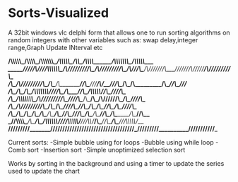 # Sorts-Visualized
A 32bit windows vlc delphi form that allows one to run sorting algorithms on random integers with other variables such as: swap delay,integer range,Graph Update INterval etc

______/\\\\\\\\\\\_____/\\\\\\\\\_____/\\\\\\\\\\\\\_________________/\\\\\\\\\\\_________/\\\\\_________/\\\\\\\\\______/\\\\\\\\\\\\\\\_____/\\\\\\\\\\\___        
 _____\/////\\\///____/\\\\\\\\\\\\\__\/\\\/////////\\\_____________/\\\/////////\\\_____/\\\///\\\_____/\\\///////\\\___\///////\\\/////____/\\\/////////\\\_       
  _________\/\\\______/\\\/////////\\\_\/\\\_______\/\\\____________\//\\\______\///____/\\\/__\///\\\__\/\\\_____\/\\\_________\/\\\________\//\\\______\///__      
   _________\/\\\_____\/\\\_______\/\\\_\/\\\\\\\\\\\\\\______________\////\\\__________/\\\______\//\\\_\/\\\\\\\\\\\/__________\/\\\_________\////\\\_________     
    _________\/\\\_____\/\\\\\\\\\\\\\\\_\/\\\/////////\\\________________\////\\\______\/\\\_______\/\\\_\/\\\//////\\\__________\/\\\____________\////\\\______    
     _________\/\\\_____\/\\\/////////\\\_\/\\\_______\/\\\___________________\////\\\___\//\\\______/\\\__\/\\\____\//\\\_________\/\\\_______________\////\\\___   
      __/\\\___\/\\\_____\/\\\_______\/\\\_\/\\\_______\/\\\____________/\\\______\//\\\___\///\\\__/\\\____\/\\\_____\//\\\________\/\\\________/\\\______\//\\\__  
       _\//\\\\\\\\\______\/\\\_______\/\\\_\/\\\\\\\\\\\\\/____________\///\\\\\\\\\\\/______\///\\\\\/_____\/\\\______\//\\\_______\/\\\_______\///\\\\\\\\\\\/___ 
        __\/////////_______\///________\///__\/////////////________________\///////////__________\/////_______\///________\///________\///__________\///////////_____

Current sorts:
-Simple bubble using for loops
-Bubble using while loop
-Comb sort
-Insertion sort
-Simple unoptimized selection sort

Works by sorting in the background and using a timer to update the series used to update the chart
